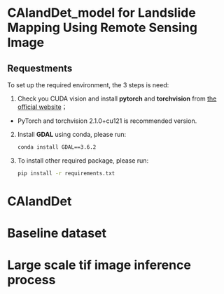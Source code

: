 # CAlandDet_model for Landslide Mapping Using Remote Sensing Image

## Requestments

To set up the required environment, the 3 steps is need:

1. Check you CUDA vision and install **pytorch** and **torchvision** from [the official website](https://pytorch.org/)；

- PyTorch and torchvision 2.1.0+cu121 is recommended version.

2. Install **GDAL** using conda, please run:

    ```bash
    conda install GDAL==3.6.2
    ```

3. To install other required package, please run:

    ```bash
    pip install -r requirements.txt
    ```


# CAlandDet

# Baseline dataset


# Large scale tif image inference process